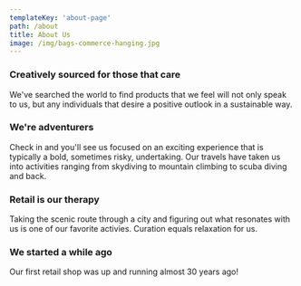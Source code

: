 ```yaml
---
templateKey: 'about-page'
path: /about
title: About Us
image: /img/bags-commerce-hanging.jpg
---
```

### Creatively sourced for those that care
We've searched the world to find products that we feel will not only speak to us, but any individuals that desire a positive outlook in a sustainable way.

### We're adventurers
Check in and you'll see us focused on an exciting experience that is typically a bold, sometimes risky, undertaking. Our travels have taken us into activities ranging from skydiving to mountain climbing to scuba diving and back.

### Retail is our therapy
Taking the scenic route through a city and figuring out what resonates with us is one of our favorite activies. Curation equals relaxation for us.

### We started a while ago
Our first retail shop was up and running almost 30 years ago!
